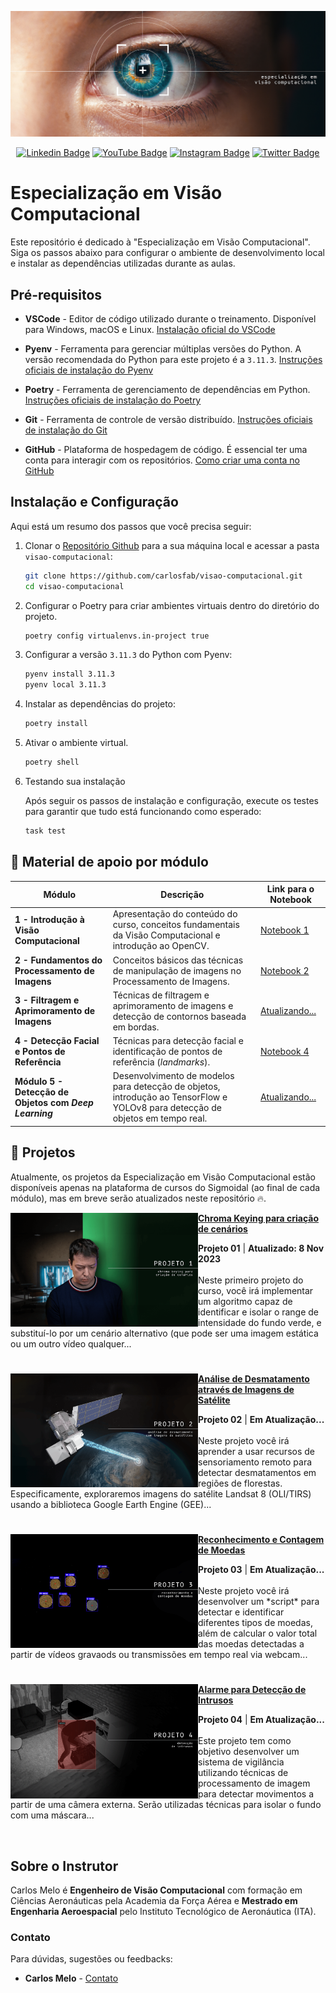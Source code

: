 [<img src="assets/evc_banner_wide.png" alt="Especialização em Visão Computacional | https://sigmoidal.ai)" title="Especialização em Visão Computacional | https://sigmoidal.ai/en)"/>](https://sigmoidal.ai/)

<div align="center">
  
  [![Linkedin Badge](https://img.shields.io/badge/LinkedIn-0077B5?style=flat-square&logo=Linkedin&logoColor=white&link=https://www.linkedin.com/in/carlos-melo-data-science/)](https://www.linkedin.com/in/carlos-melo-data-science/)
  [![YouTube Badge](https://img.shields.io/badge/YouTube-FF0000?style=flat-square&logo=youtube&logoColor=white)](https://www.youtube.com/@CarlosMeloSigmoidal)
  [![Instagram Badge](https://img.shields.io/badge/Instagram-E4405F?style=flat-square&logo=instagram&logoColor=white)](https://www.instagram.com/carlos_melo.py)
  [![Twitter Badge](https://img.shields.io/twitter/follow/:carlos_melo_py)](https://twitter.com/carlos_melo_py)

</div>

# Especialização em Visão Computacional

Este repositório é dedicado à "Especialização em Visão Computacional". Siga os passos abaixo para configurar o ambiente de desenvolvimento local e instalar as dependências utilizadas durante as aulas.

## Pré-requisitos

* **VSCode** - Editor de código utilizado durante o treinamento. Disponível para Windows, macOS e Linux. [Instalação oficial do VSCode](https://code.visualstudio.com/download)

* **Pyenv** - Ferramenta para gerenciar múltiplas versões do Python. A versão recomendada do Python para este projeto é a `3.11.3`. [Instruções oficiais de instalação do Pyenv](https://github.com/pyenv/pyenv#installation)

* **Poetry** - Ferramenta de gerenciamento de dependências em Python. [Instruções oficiais de instalação do Poetry](https://python-poetry.org/docs/#installation)

* **Git** - Ferramenta de controle de versão distribuído. [Instruções oficiais de instalação do Git](https://git-scm.com/book/en/v2/Getting-Started-Installing-Git)

* **GitHub** - Plataforma de hospedagem de código. É essencial ter uma conta para interagir com os repositórios. [Como criar uma conta no GitHub](https://docs.github.com/pt/get-started/onboarding/getting-started-with-your-github-account)

## Instalação e Configuração

Aqui está um resumo dos passos que você precisa seguir:

1. Clonar o [Repositório Github](https://github.com/carlosfab/visao-computacional) para a sua máquina local e acessar a pasta `visao-computacional`:

   ```bash
   git clone https://github.com/carlosfab/visao-computacional.git
   cd visao-computacional
   ```

2. Configurar o Poetry para criar ambientes virtuais dentro do diretório do projeto.

   ```bash
   poetry config virtualenvs.in-project true
   ```

3. Configurar a versão `3.11.3` do Python com Pyenv:

   ```bash
   pyenv install 3.11.3
   pyenv local 3.11.3
   ```

4. Instalar as dependências do projeto:

   ```bash
   poetry install
   ```

5. Ativar o ambiente virtual.

   ```bash
   poetry shell
   ```

6. Testando sua instalação

   Após seguir os passos de instalação e configuração, execute os testes para garantir que tudo está funcionando como esperado:

   ```bash
   task test
   ```

## **🚀 Material de apoio por módulo**

| Módulo | Descrição | Link para o Notebook |
|--------|-----------|----------------------|
| **1 - Introdução à Visão Computacional** | Apresentação do conteúdo do curso, conceitos fundamentais da Visão Computacional e introdução ao OpenCV. | [Notebook 1](notebooks/01_introducao_a_visao_computacional.ipynb) |
| **2 - Fundamentos do Processamento de Imagens** | Conceitos básicos das técnicas de manipulação de imagens no Processamento de Imagens. | [Notebook 2](notebooks/02_fundamentos_do_processamento_de_imagens.ipynb) |
| **3 - Filtragem e Aprimoramento de Imagens** | Técnicas de filtragem e aprimoramento de imagens e detecção de contornos baseada em bordas. | [Atualizando...](https://github.com/carlosfab/visao-computacional/blob/main/notebooks/) |
| **4 - Detecção Facial e Pontos de Referência** | Técnicas para detecção facial e identificação de pontos de referência (*landmarks*). | [Notebook 4](notebooks/04_deteccao_facial_e_landmarks.ipynb) |
| **Módulo 5 - Detecção de Objetos com *Deep Learning*** | Desenvolvimento de modelos para detecção de objetos, introdução ao TensorFlow e YOLOv8 para detecção de objetos em tempo real. | [Atualizando...](https://github.com/carlosfab/visao-computacional/blob/main/notebooks/) |

## 🚀 Projetos

Atualmente, os projetos da Especialização em Visão Computacional estão disponíveis apenas na plataforma de cursos do Sigmoidal (ao final de cada módulo), mas em breve serão atualizados neste repositório 🔥.

<p align="left">
<a href="projetos/projeto_01/" title="Detecção e Substituição de Fundo em Vídeos (Chroma Key)"><img src="assets/projeto_01_thumb.png" alt="Detecção e Substituição de Fundo em Vídeos (Chroma Key)" width="300px" align="left" /></a>
<a href="projetos/projeto_01/" title="Detecção e Substituição de Fundo em Vídeos (Chroma Key)"><strong>Chroma Keying para criação de cenários</strong></a>
<div><strong>Projeto 01</strong> | <strong>Atualizado: 8 Nov 2023</strong></div>
<br/> Neste primeiro projeto do curso, você irá implementar um algoritmo capaz de identificar e isolar o range de intensidade do fundo verde, e substituí-lo por um cenário alternativo (que pode ser uma imagem estática ou um outro vídeo qualquer...</p>

#

<p align="left">
<a href="#" title="Análise de Desmatamento através de Imagens de Satélite"><img src="assets/projeto_02_thumb.png" alt="Análise de Desmatamento através de Imagens de Satélite" width="300px" align="left" /></a>
<a href="#" title="Análise de Desmatamento através de Imagens de Satélite"><strong>Análise de Desmatamento através de Imagens de Satélite</strong></a>
<div><strong>Projeto 02</strong> | <strong>Em Atualização...</strong></div>
<br/> Neste projeto você irá aprender a usar recursos de sensoriamento remoto para detectar desmatamentos em regiões de florestas. Especificamente, exploraremos imagens do satélite Landsat 8 (OLI/TIRS) usando a biblioteca Google Earth Engine (GEE)... </p>

#

<p align="left">
<a href="#" title="Reconhecimento e Contagem de Moedas"><img src="assets/projeto_03_thumb.png" alt="Reconhecimento e Contagem de Moedas" width="300px" align="left" /></a>
<a href="#" title="Reconhecimento e Contagem de Moedas"><strong>Reconhecimento e Contagem de Moedas</strong></a>
<div><strong>Projeto 03</strong> | <strong>Em Atualização...</strong></div>
<br/> Neste projeto você irá desenvolver um *script* para detectar e identificar diferentes tipos de moedas, além de calcular o valor total das moedas detectadas a partir de vídeos gravaods ou transmissões em tempo real via webcam...</p>

#

<p align="left">
<a href="#" title="Alarme para Detecção de Intrusos"><img src="assets/projeto_04_thumb.png" alt="Alarme para Detecção de Intrusos" width="300px" align="left" /></a>
<a href="#" title="Alarme para Detecção de Intrusos"><strong>Alarme para Detecção de Intrusos</strong></a>
<div><strong>Projeto 04</strong> | <strong>Em Atualização...</strong></div>
<br/> Este projeto tem como objetivo desenvolver um sistema de vigilância utilizando técnicas de processamento de imagem para detectar movimentos a partir de uma câmera externa. Serão utilizadas técnicas para isolar o fundo com uma máscara...</p><br/>

## Sobre o Instrutor

<p align="left">
Carlos Melo é <strong>Engenheiro de Visão Computacional</strong> com formação em Ciências Aeronáuticas pela Academia da Força Aérea e <strong>Mestrado em Engenharia Aeroespacial</strong> pelo Instituto Tecnológico de Aeronáutica (ITA).
</p>

### Contato

Para dúvidas, sugestões ou feedbacks:

* **Carlos Melo** - [Contato](https://sigmoidal.ai/contato/)
